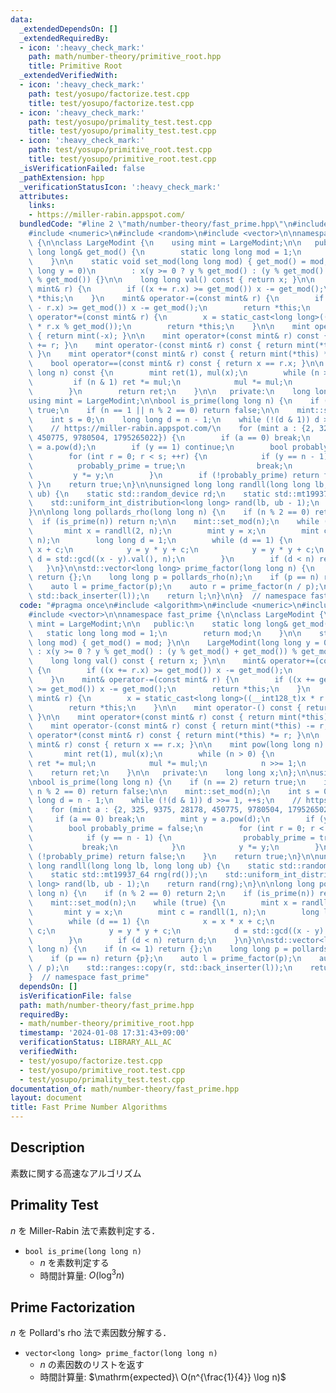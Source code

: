 ```yaml
---
data:
  _extendedDependsOn: []
  _extendedRequiredBy:
  - icon: ':heavy_check_mark:'
    path: math/number-theory/primitive_root.hpp
    title: Primitive Root
  _extendedVerifiedWith:
  - icon: ':heavy_check_mark:'
    path: test/yosupo/factorize.test.cpp
    title: test/yosupo/factorize.test.cpp
  - icon: ':heavy_check_mark:'
    path: test/yosupo/primality_test.test.cpp
    title: test/yosupo/primality_test.test.cpp
  - icon: ':heavy_check_mark:'
    path: test/yosupo/primitive_root.test.cpp
    title: test/yosupo/primitive_root.test.cpp
  _isVerificationFailed: false
  _pathExtension: hpp
  _verificationStatusIcon: ':heavy_check_mark:'
  attributes:
    links:
    - https://miller-rabin.appspot.com/
  bundledCode: "#line 2 \"math/number-theory/fast_prime.hpp\"\n#include <algorithm>\n\
    #include <numeric>\n#include <random>\n#include <vector>\n\nnamespace fast_prime\
    \ {\n\nclass LargeModint {\n    using mint = LargeModint;\n\n   public:\n    static\
    \ long long& get_mod() {\n        static long long mod = 1;\n        return mod;\n\
    \    }\n\n    static void set_mod(long long mod) { get_mod() = mod; }\n\n    LargeModint(long\
    \ long y = 0)\n        : x(y >= 0 ? y % get_mod() : (y % get_mod() + get_mod())\
    \ % get_mod()) {}\n\n    long long val() const { return x; }\n\n    mint& operator+=(const\
    \ mint& r) {\n        if ((x += r.x) >= get_mod()) x -= get_mod();\n        return\
    \ *this;\n    }\n    mint& operator-=(const mint& r) {\n        if ((x += get_mod()\
    \ - r.x) >= get_mod()) x -= get_mod();\n        return *this;\n    }\n    mint&\
    \ operator*=(const mint& r) {\n        x = static_cast<long long>((__int128_t)x\
    \ * r.x % get_mod());\n        return *this;\n    }\n\n    mint operator-() const\
    \ { return mint(-x); }\n\n    mint operator+(const mint& r) const { return mint(*this)\
    \ += r; }\n    mint operator-(const mint& r) const { return mint(*this) -= r;\
    \ }\n    mint operator*(const mint& r) const { return mint(*this) *= r; }\n\n\
    \    bool operator==(const mint& r) const { return x == r.x; }\n\n    mint pow(long\
    \ long n) const {\n        mint ret(1), mul(x);\n        while (n > 0) {\n   \
    \         if (n & 1) ret *= mul;\n            mul *= mul;\n            n >>= 1;\n\
    \        }\n        return ret;\n    }\n\n   private:\n    long long x;\n};\n\n\
    using mint = LargeModint;\n\nbool is_prime(long long n) {\n    if (n == 2) return\
    \ true;\n    if (n == 1 || n % 2 == 0) return false;\n\n    mint::set_mod(n);\n\
    \    int s = 0;\n    long long d = n - 1;\n    while (!(d & 1)) d >>= 1, ++s;\n\
    \    // https://miller-rabin.appspot.com/\n    for (mint a : {2, 325, 9375, 28178,\
    \ 450775, 9780504, 1795265022}) {\n        if (a == 0) break;\n        mint y\
    \ = a.pow(d);\n        if (y == 1) continue;\n        bool probably_prime = false;\n\
    \        for (int r = 0; r < s; ++r) {\n            if (y == n - 1) {\n      \
    \          probably_prime = true;\n                break;\n            }\n   \
    \         y *= y;\n        }\n        if (!probably_prime) return false;\n   \
    \ }\n    return true;\n}\n\nunsigned long long randll(long long lb, long long\
    \ ub) {\n    static std::random_device rd;\n    static std::mt19937_64 rng(rd());\n\
    \    std::uniform_int_distribution<long long> rand(lb, ub - 1);\n    return rand(rng);\n\
    }\n\nlong long pollards_rho(long long n) {\n    if (n % 2 == 0) return 2;\n  \
    \  if (is_prime(n)) return n;\n\n    mint::set_mod(n);\n    while (true) {\n \
    \       mint x = randll(2, n);\n        mint y = x;\n        mint c = randll(1,\
    \ n);\n        long long d = 1;\n        while (d == 1) {\n            x = x *\
    \ x + c;\n            y = y * y + c;\n            y = y * y + c;\n           \
    \ d = std::gcd((x - y).val(), n);\n        }\n        if (d < n) return d;\n \
    \   }\n}\n\nstd::vector<long long> prime_factor(long long n) {\n    if (n <= 1)\
    \ return {};\n    long long p = pollards_rho(n);\n    if (p == n) return {p};\n\
    \    auto l = prime_factor(p);\n    auto r = prime_factor(n / p);\n    std::ranges::copy(r,\
    \ std::back_inserter(l));\n    return l;\n}\n\n}  // namespace fast_prime\n"
  code: "#pragma once\n#include <algorithm>\n#include <numeric>\n#include <random>\n\
    #include <vector>\n\nnamespace fast_prime {\n\nclass LargeModint {\n    using\
    \ mint = LargeModint;\n\n   public:\n    static long long& get_mod() {\n     \
    \   static long long mod = 1;\n        return mod;\n    }\n\n    static void set_mod(long\
    \ long mod) { get_mod() = mod; }\n\n    LargeModint(long long y = 0)\n       \
    \ : x(y >= 0 ? y % get_mod() : (y % get_mod() + get_mod()) % get_mod()) {}\n\n\
    \    long long val() const { return x; }\n\n    mint& operator+=(const mint& r)\
    \ {\n        if ((x += r.x) >= get_mod()) x -= get_mod();\n        return *this;\n\
    \    }\n    mint& operator-=(const mint& r) {\n        if ((x += get_mod() - r.x)\
    \ >= get_mod()) x -= get_mod();\n        return *this;\n    }\n    mint& operator*=(const\
    \ mint& r) {\n        x = static_cast<long long>((__int128_t)x * r.x % get_mod());\n\
    \        return *this;\n    }\n\n    mint operator-() const { return mint(-x);\
    \ }\n\n    mint operator+(const mint& r) const { return mint(*this) += r; }\n\
    \    mint operator-(const mint& r) const { return mint(*this) -= r; }\n    mint\
    \ operator*(const mint& r) const { return mint(*this) *= r; }\n\n    bool operator==(const\
    \ mint& r) const { return x == r.x; }\n\n    mint pow(long long n) const {\n \
    \       mint ret(1), mul(x);\n        while (n > 0) {\n            if (n & 1)\
    \ ret *= mul;\n            mul *= mul;\n            n >>= 1;\n        }\n    \
    \    return ret;\n    }\n\n   private:\n    long long x;\n};\n\nusing mint = LargeModint;\n\
    \nbool is_prime(long long n) {\n    if (n == 2) return true;\n    if (n == 1 ||\
    \ n % 2 == 0) return false;\n\n    mint::set_mod(n);\n    int s = 0;\n    long\
    \ long d = n - 1;\n    while (!(d & 1)) d >>= 1, ++s;\n    // https://miller-rabin.appspot.com/\n\
    \    for (mint a : {2, 325, 9375, 28178, 450775, 9780504, 1795265022}) {\n   \
    \     if (a == 0) break;\n        mint y = a.pow(d);\n        if (y == 1) continue;\n\
    \        bool probably_prime = false;\n        for (int r = 0; r < s; ++r) {\n\
    \            if (y == n - 1) {\n                probably_prime = true;\n     \
    \           break;\n            }\n            y *= y;\n        }\n        if\
    \ (!probably_prime) return false;\n    }\n    return true;\n}\n\nunsigned long\
    \ long randll(long long lb, long long ub) {\n    static std::random_device rd;\n\
    \    static std::mt19937_64 rng(rd());\n    std::uniform_int_distribution<long\
    \ long> rand(lb, ub - 1);\n    return rand(rng);\n}\n\nlong long pollards_rho(long\
    \ long n) {\n    if (n % 2 == 0) return 2;\n    if (is_prime(n)) return n;\n\n\
    \    mint::set_mod(n);\n    while (true) {\n        mint x = randll(2, n);\n \
    \       mint y = x;\n        mint c = randll(1, n);\n        long long d = 1;\n\
    \        while (d == 1) {\n            x = x * x + c;\n            y = y * y +\
    \ c;\n            y = y * y + c;\n            d = std::gcd((x - y).val(), n);\n\
    \        }\n        if (d < n) return d;\n    }\n}\n\nstd::vector<long long> prime_factor(long\
    \ long n) {\n    if (n <= 1) return {};\n    long long p = pollards_rho(n);\n\
    \    if (p == n) return {p};\n    auto l = prime_factor(p);\n    auto r = prime_factor(n\
    \ / p);\n    std::ranges::copy(r, std::back_inserter(l));\n    return l;\n}\n\n\
    }  // namespace fast_prime"
  dependsOn: []
  isVerificationFile: false
  path: math/number-theory/fast_prime.hpp
  requiredBy:
  - math/number-theory/primitive_root.hpp
  timestamp: '2024-01-08 17:31:43+09:00'
  verificationStatus: LIBRARY_ALL_AC
  verifiedWith:
  - test/yosupo/factorize.test.cpp
  - test/yosupo/primitive_root.test.cpp
  - test/yosupo/primality_test.test.cpp
documentation_of: math/number-theory/fast_prime.hpp
layout: document
title: Fast Prime Number Algorithms
---
```


## Description

素数に関する高速なアルゴリズム

## Primality Test

$n$ を Miller-Rabin 法で素数判定する．

- `bool is_prime(long long n)`
    - $n$ を素数判定する
    - 時間計算量: $O(\log^3 n)$

## Prime Factorization

$n$ を Pollard's rho 法で素因数分解する．

- `vector<long long> prime_factor(long long n)`
    - $n$ の素因数のリストを返す
    - 時間計算量: $\mathrm{expected}\ O(n^{\frac{1}{4}} \log n)$